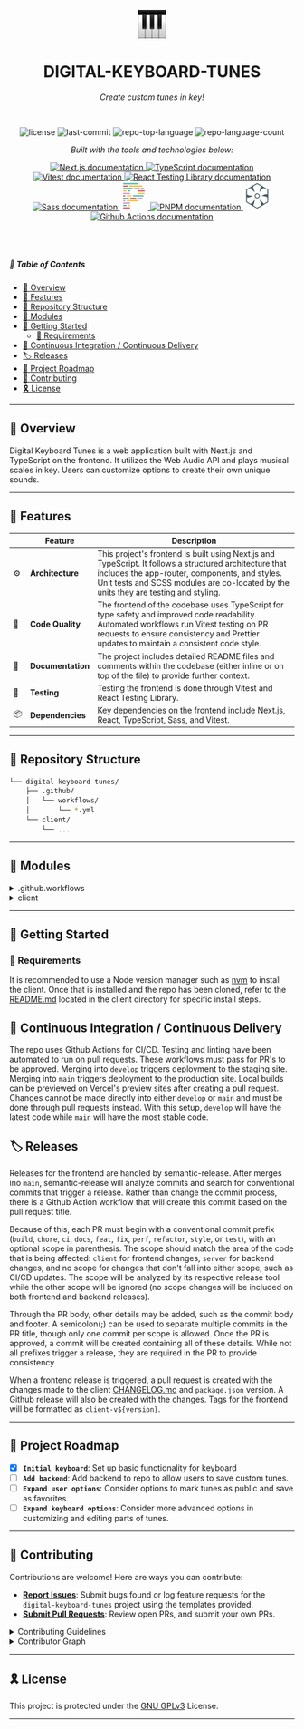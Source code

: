 <p align="center">
   <img src="client/app/icon.png" width="10%" alt="Digital Keyboard Tunes Logo" />
</p>

<p align="center">
    <h1 align="center">DIGITAL-KEYBOARD-TUNES</h1>
</p>

<p align="center">
    <em>Create custom tunes in key!</em>
</p>

<br>

<p align="center">
	<img src="https://img.shields.io/github/license/dcmorales/digital-keyboard-tunes?style=default&logo=opensourceinitiative&logoColor=white&color=068a62" alt="license">
	<img src="https://img.shields.io/github/last-commit/dcmorales/digital-keyboard-tunes?style=default&logo=git&logoColor=white&color=068a62" alt="last-commit">
	<img src="https://img.shields.io/github/languages/top/dcmorales/digital-keyboard-tunes?style=default&color=068a62" alt="repo-top-language">
	<img src="https://img.shields.io/github/languages/count/dcmorales/digital-keyboard-tunes?style=default&color=068a62" alt="repo-language-count">
</p>

<p align="center">
    <em>Built with the tools and technologies below:</em>
</p>

<p align="center">
    <a href="https://nextjs.org/docs">
	    <img src="https://skillicons.dev/icons?i=nextjs" alt="Next.js documentation" title="Next.js">
    </a>
    <a href="https://www.typescriptlang.org/docs/">
        <img src="https://skillicons.dev/icons?i=ts" alt="TypeScript documentation" title="TypeScript">
    </a>
    <a href="https://vitest.dev/guide/">
        <img src="https://skillicons.dev/icons?i=vitest" alt="Vitest documentation" title="Vitest">
    </a>
    <a href="https://testing-library.com/docs/react-testing-library/intro/">
        <img src="https://techstack-generator.vercel.app/testinglibrary-icon.svg"  alt="React Testing Library documentation" width="50" height="50" title="React Testing Library" />
    </a>
    <a href="https://sass-lang.com/documentation/">
        <img src="https://skillicons.dev/icons?i=sass" alt="Sass documentation" title="Sass">
    </a>
    <a href="https://prettier.io/docs/en/">
        <svg aria-label="Prettier documentation" title="Prettier" xmlns="http://www.w3.org/2000/svg" height="50" width="50" viewBox="0 0 210 210"><g transform="matrix(.9 0 0 .9 10.5 10.5)"><rect width="20" height="10" x="165" y="40" fill="#4DB6AC" rx="5"/><rect width="60" height="10" x="15" y="200" fill="#EF5350" rx="5"/><rect width="40" height="10" x="135" y="120" fill="#CE93D8" rx="5"/><rect width="50" height="10" x="75" y="120" fill="#EF5350" rx="5"/><rect width="50" height="10" x="15" y="120" fill="#4DB6AC" rx="5"/><rect width="60" height="10" x="15" y="160" fill="#CE93D8" rx="5"/><rect width="60" height="10" x="15" y="80" fill="#CE93D8" rx="5"/><rect width="110" height="10" x="65" y="20" fill="#FBC02D" rx="5"/><rect width="40" height="10" x="15" y="20" fill="#EF5350" rx="5"/><rect width="20" height="10" x="55" y="180" fill="#FBC02D" rx="5"/><rect width="20" height="10" x="55" y="60" fill="#4DB6AC" rx="5"/><rect width="30" height="10" x="15" y="180" fill="#4DB6AC" rx="5"/><rect width="30" height="10" x="15" y="60" fill="#FBC02D" rx="5"/><rect width="90" height="10" x="95" y="100" fill="#4DB6AC" rx="5"/><rect width="40" height="10" x="45" y="100" fill="#FBC02D" rx="5"/><rect width="20" height="10" x="15" y="100" fill="#EF5350" rx="5"/><rect width="50" height="10" x="105" y="40" fill="#CE93D8" rx="5"/><rect width="80" height="10" x="15" y="40" fill="#4DB6AC" rx="5"/><rect width="100" height="10" x="45" y="140" fill="#FBC02D" rx="5"/><rect width="20" height="10" x="15" y="140" fill="#CE93D8" rx="5"/><rect width="60" height="10" x="135" y="60" fill="#EF5350" rx="5"/><rect width="60" height="10" x="135" y="80" fill="#FBC02D" rx="5"/><rect width="130" height="10" x="15" fill="#4DB6AC" rx="5"/></g></svg>
    </a>
    <a href="https://pnpm.io/motivation">
        <img src="https://skillicons.dev/icons?i=pnpm" alt="PNPM documentation" title="PNPM">
    </a>
    <a href="https://semantic-release.gitbook.io/semantic-release">
        <svg aria-label="Semantic-Release documentation" title="Semantic-Release" xmlns="http://www.w3.org/2000/svg" height="50" width="50" viewBox="0 0 300 300"><path fill="#455a64" d="M93.656 252.93c-30.929-17.946-57.303-33.656-58.608-34.91-2.197-2.111-2.372-7.168-2.352-68.012.01-36.152.469-66.413 1.017-67.248.84-1.278 114.93-68.32 116.26-68.32 1.335 0 115.42 67.042 116.26 68.32 1.697 2.584 1.253 132.52-.461 134.58-1.178 1.42-50.022 30.2-110.42 65.063l-5.466 3.155zm74.879 11.529c9.928-5.689 19.12-11.554 20.425-13.033 5.167-5.855 2.22-22.428-7.921-44.553-3.434-7.491-5.89-13.974-5.458-14.406 2.166-2.165 30 21.345 35.714 30.166 8.795 13.576 5.942 13.273 24.626 2.61 9.088-5.185 17.723-10.52 19.191-11.854 2.44-2.22 2.668-4.272 2.668-24.017 0-24.644.382-23.74-12.846-30.433-7.331-3.71-27.076-7.453-39.62-7.51-3.127-.015-6.045-.611-6.486-1.326-1.018-1.646 3.35-3.864 20.305-10.314 10.685-4.064 16.148-5.32 25.765-5.926l12.204-.768V87.052l-16.926-9.863c-9.31-5.425-18.078-9.863-19.485-9.863-4.587 0-18.396 9.537-24.283 16.77-3.164 3.888-8.499 11.144-11.855 16.125-3.357 4.982-6.648 9.076-7.314 9.1-1.699.06.055-16.855 3.282-31.654 1.676-7.688 4.235-14.848 6.755-18.906 2.231-3.592 4.057-7.32 4.057-8.283 0-1.574-38.81-25.189-41.396-25.189-1.803 0-38.26 21.675-40.016 23.79-1.114 1.343-1.456 5.6-1.056 13.167.52 9.845 1.444 13.13 7.728 27.456 3.926 8.95 7.463 17.035 7.86 17.968 1.606 3.762-2.84 1.171-15.601-9.094-15.36-12.355-19.89-17.167-24.644-26.181-1.863-3.533-4-6.376-4.746-6.318-.747.057-9.292 4.806-18.987 10.552l-17.63 10.448v47.348l7.44 4.445c9.78 5.844 13.866 6.917 33.242 8.725 8.95.835 16.8 1.982 17.445 2.548 1.506 1.321-3.334 3.76-20.158 10.16-10.685 4.064-16.148 5.32-25.765 5.926l-12.204.769-.372 21.952c-.44 25.928-2.375 22.64 21.282 36.139l16.252 9.273 7.144-3.85c9.02-4.859 15.585-11.571 25.982-26.562 4.526-6.526 8.717-11.865 9.314-11.865 1.68 0 1.312 5.155-1.614 22.579-2.03 12.092-3.88 18.4-7.474 25.496-4.046 7.985-4.493 9.712-2.918 11.287 1.926 1.926 37.46 23.046 39.11 23.245.513.062 9.056-4.542 18.985-10.231zm-28.054-89.313c-7.395-2.593-15.058-11.41-16.73-19.25-4.594-21.54 17.346-39.532 37.071-30.4 17.296 8.008 21.43 29.242 8.34 42.832-8.106 8.416-17.651 10.686-28.68 6.818zm16.04-7.965c2.435-1.017 6.077-3.81 8.093-6.206 7.074-8.407 3.726-22.934-6.392-27.735-12.968-6.154-26.556 2.647-26.556 17.2 0 7.107 4.494 13.649 11.459 16.683 5.324 2.319 7.957 2.33 13.396.058"/></svg>
    </a>
    <a href="https://docs.github.com/en/actions">
        <img src="https://skillicons.dev/icons?i=githubactions" alt="Github Actions documentation" title="Github Actions">
    </a>
</p>

<br>
<br>

##### 🔗 Table of Contents

- [📍 Overview](#-overview)
- [👾 Features](#-features)
- [📂 Repository Structure](#-repository-structure)
- [🧩 Modules](#-modules)
- [🚀 Getting Started](#-getting-started)
  - [🔖 Requirements](#-requirements)
- [🔄 Continuous Integration / Continuous Delivery](#-continuous-integration--continuous-delivery)
- [🏷️ Releases](#️-releases)
- [📌 Project Roadmap](#-project-roadmap)
- [🤝 Contributing](#-contributing)
- [🎗 License](#-license)

---

## 📍 Overview

Digital Keyboard Tunes is a web application built with Next.js and TypeScript on the frontend. It utilizes the Web Audio API and plays musical scales in key. Users can customize options to create their own unique sounds.

---

## 👾 Features

|     | Feature           | Description                                                                                                                                                                                                                                     |
| --- | ----------------- | ----------------------------------------------------------------------------------------------------------------------------------------------------------------------------------------------------------------------------------------------- |
| ⚙️  | **Architecture**  | This project's frontend is built using Next.js and TypeScript. It follows a structured architecture that includes the app-router, components, and styles. Unit tests and SCSS modules are co-located by the units they are testing and styling. |
| 🔩  | **Code Quality**  | The frontend of the codebase uses TypeScript for type safety and improved code readability. Automated workflows run Vitest testing on PR requests to ensure consistency and Prettier updates to maintain a consistent code style.               |
| 📄  | **Documentation** | The project includes detailed README files and comments within the codebase (either inline or on top of the file) to provide further context.                                                                                                   |
| 🧪  | **Testing**       | Testing the frontend is done through Vitest and React Testing Library.                                                                                                                                                                          |
| 📦  | **Dependencies**  | Key dependencies on the frontend include Next.js, React, TypeScript, Sass, and Vitest.                                                                                                                                                          |

---

## 📂 Repository Structure

```sh
└── digital-keyboard-tunes/
    ├── .github/
    │   └── workflows/
    │       └── *.yml
    └── client/
        └── ...
```

---

## 🧩 Modules

<details closed><summary>.github.workflows</summary>

| File                                                                         | Summary                                                                                                                                                                                                                                                                                                                                                                                                                                                                                                                              |
| ---------------------------------------------------------------------------- | ------------------------------------------------------------------------------------------------------------------------------------------------------------------------------------------------------------------------------------------------------------------------------------------------------------------------------------------------------------------------------------------------------------------------------------------------------------------------------------------------------------------------------------ |
| [test-client.yml](.github/workflows/test-client.yml)                         | Runs frontend unit tests whenever a pull request is made that includes changes to the client.                                                                                                                                                                                                                                                                                                                                                                                                                                        |
| [prettify-client.yml](.github/workflows/prettify-client.yml)                 | Runs Prettier when a pull request is made to either the `main` or `develop` branch that includes changes to the client. If formatting is necessary, the changes are auto-committed.                                                                                                                                                                                                                                                                                                                                                  |
| [check-merge-branch.yml](.github/workflows/check-merge-branch.yml)           | Ensures merges into `main` can only be done by `develop`, `hotfix*`, or `release*` branches.                                                                                                                                                                                                                                                                                                                                                                                                                                         |
| [restrict-approved-label.yml](.github/workflows/restrict-approved-label.yml) | Restricts the use of the `approved` label so that only the repo owner can apply it.                                                                                                                                                                                                                                                                                                                                                                                                                                                  |
| [add-conventional-commit.yml](.github/workflows/add-conventional-commit.yml) | Creates a conventional commit to an approved pull request based on the PR title; PR title must begin with a conventional commit prefix unless the merge is `develop` into `main` or `main` into `develop`. Other details may be added to the commit through the PR body. The only scopes allowed are `client` or `server`, in addition to no scope. A semicolon(;) can be used to separate multiple commits in the PR title, though only one commit per scope is allowed. These commits will be analyzed during the release process. |
| [frontend-release.yml](.github/workflows/frontend-release.yml)               | Runs semantic-release after a merge into main. Commits containing the scope `server` will be ignored while those containing `client` or no scope will be analyzed. If a release is triggered, a pull request is created with the changes made to the client `CHANGELOG.md` and `package.json`. A Github release will also be created with the changes.                                                                                                                                                                               |

</details>

<details closed><summary>client</summary>

The client is built using Next.js and TypeScript. Vitest and React Testing Library handle testing while Sass is used for styling. For more details, refer to the [README.md](client/README.md) located in the client directory.

</details>

---

## 🚀 Getting Started

### 🔖 Requirements

It is recommended to use a Node version manager such as [nvm](https://github.com/nvm-sh/nvm) to install the client. Once that is installed and the repo has been cloned, refer to the [README.md](client/README.md) located in the client directory for specific install steps.

## 🔄 Continuous Integration / Continuous Delivery

The repo uses Github Actions for CI/CD. Testing and linting have been automated to run on pull requests. These workflows must pass for PR's to be approved. Merging into `develop` triggers deployment to the staging site. Merging into `main` triggers deployment to the production site. Local builds can be previewed on Vercel's preview sites after creating a pull request. Changes cannot be made directly into either `develop` or `main` and must be done through pull requests instead. With this setup, `develop` will have the latest code while `main` will have the most stable code.

## 🏷️ Releases

Releases for the frontend are handled by semantic-release. After merges ino `main`, semantic-release will analyze commits and search for conventional commits that trigger a release. Rather than change the commit process, there is a Github Action workflow that will create this commit based on the pull request title.

Because of this, each PR must begin with a conventional commit prefix (`build`, `chore`, `ci`, `docs`, `feat`, `fix`, `perf`, `refactor`, `style`, or `test`), with an optional scope in parenthesis. The scope should match the area of the code that is being affected: `client` for frontend changes, `server` for backend changes, and no scope for changes that don't fall into either scope, such as CI/CD updates. The scope will be analyzed by its respective release tool while the other scope will be ignored (no scope changes will be included on both frontend and backend releases).

Through the PR body, other details may be added, such as the commit body and footer. A semicolon(;) can be used to separate multiple commits in the PR title, though only one commit per scope is allowed. Once the PR is approved, a commit will be created containing all of these details. While not all prefixes trigger a release, they are required in the PR to provide consistency

When a frontend release is triggered, a pull request is created with the changes made to the client [CHANGELOG.md](client/CHANGELOG.md) and `package.json` version. A Github release will also be created with the changes. Tags for the frontend will be formatted as `client-v${version}`.

---

## 📌 Project Roadmap

- [x] **`Initial keyboard`**: Set up basic functionality for keyboard
- [ ] **`Add backend`**: Add backend to repo to allow users to save custom tunes.
- [ ] **`Expand user options`**: Consider options to mark tunes as public and save as favorites.
- [ ] **`Expand keyboard options`**: Consider more advanced options in customizing and editing parts of tunes.

---

## 🤝 Contributing

Contributions are welcome! Here are ways you can contribute:

- **[Report Issues](https://github.com/dcmorales/digital-keyboard-tunes/issues)**: Submit bugs found or log feature requests for the `digital-keyboard-tunes` project using the templates provided.
- **[Submit Pull Requests](https://github.com/dcmorales/digital-keyboard-tunes/pulls)**: Review open PRs, and submit your own PRs.

<details closed>
<summary>Contributing Guidelines</summary>

1. **Fork the Repository**: Start by forking the project repository to your github account.
2. **Clone Locally**: Clone the forked repository to your local machine using a git client.
   ```sh
   git clone https://github.com/dcmorales/digital-keyboard-tunes
   ```
3. **Create a New Branch**: Always work on a new branch (branch off of `develop` for the latest code), giving it a descriptive name.
   ```sh
   git checkout -b feat/new-feature-x
   ```
4. **Make Your Changes**: Develop and test your changes locally. Be sure to follow the guidelines provided in the other README files.
5. **Commit Your Changes**: Commit with a clear message describing your updates.
   ```sh
   git commit -m 'Implemented new feature x.'
   ```
6. **Push to github**: Push the changes to your forked repository.
   ```sh
   git push origin feat/new-feature-x
   ```
7. **Submit a Pull Request**: Create a PR against the original project repository. Make sure the title begins with a conventional commit prefix (`build`, `chore`, `ci`, `docs`, `feat`, `fix`, `perf`, `refactor`, `style`, or `test`) for use in a Github Actions workflow later (see Releases section for more details). Clearly describe the changes and their motivations using the PR template provided. Merges into `main` are not allowed and will cause a Github Actions workflow to fail, but you can request to merge into `develop`.
8. **Ensure all tests pass**: Linting and testing will be triggered after a pull request is made into `develop`. If there are any failures in these workflows, the PR will not be approved and the branch will not be allowed to merge.
9. **Review**: Once your PR is reviewed and approved, it will be merged into the `develop` branch. Thank you for your contribution!
</details>

<details closed>
<summary>Contributor Graph</summary>
<br>
<p align="left">
    <img src="https://contrib.rocks/image?repo=dcmorales/digital-keyboard-tunes" alt="contributors to repo">
</p>
</details>

---

## 🎗 License

This project is protected under the [GNU GPLv3](LICENSE.txt) License.

---
